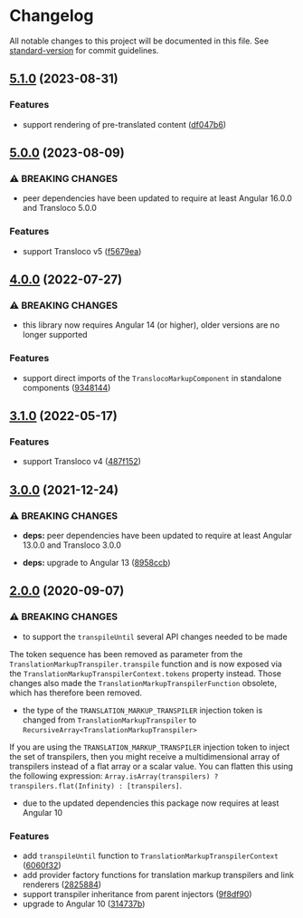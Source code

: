 # Changelog

All notable changes to this project will be documented in this file. See [standard-version](https://github.com/conventional-changelog/standard-version) for commit guidelines.

## [5.1.0](https://github.com/dscheerens/ngx-transloco-markup/compare/v5.0.1...v5.1.0) (2023-08-31)


### Features

* support rendering of pre-translated content ([df047b6](https://github.com/dscheerens/ngx-transloco-markup/commit/df047b6293087728995f0d58f5bafe6a7b7d6bc3))

## [5.0.0](https://github.com/dscheerens/ngx-transloco-markup/compare/v4.0.0...v5.0.0) (2023-08-09)


### ⚠ BREAKING CHANGES

* peer dependencies have been updated to require at least Angular 16.0.0 and Transloco 5.0.0

### Features

* support Transloco v5 ([f5679ea](https://github.com/dscheerens/ngx-transloco-markup/commit/f5679eaa5669033c347dc59a6e66bfacffdfb283))

## [4.0.0](https://github.com/dscheerens/ngx-transloco-markup/compare/v3.1.0...v4.0.0) (2022-07-27)


### ⚠ BREAKING CHANGES

* this library now requires Angular 14 (or higher), older versions are no longer supported

### Features

* support direct imports of the `TranslocoMarkupComponent` in standalone components ([9348144](https://github.com/dscheerens/ngx-transloco-markup/commit/93481443822cf48bd93784d15e00ad0fc076d2fd))

## [3.1.0](https://github.com/dscheerens/ngx-transloco-markup/compare/v3.0.0...v3.1.0) (2022-05-17)


### Features

* support Transloco v4 ([487f152](https://github.com/dscheerens/ngx-transloco-markup/commit/487f1526c6c631209796098bdcc1fa461da533ec))

## [3.0.0](https://github.com/dscheerens/ngx-transloco-markup/compare/v2.0.0...v3.0.0) (2021-12-24)


### ⚠ BREAKING CHANGES

* **deps:** peer dependencies have been updated to require at least Angular 13.0.0 and Transloco 3.0.0

* **deps:** upgrade to Angular 13 ([8958ccb](https://github.com/dscheerens/ngx-transloco-markup/commit/8958ccb60d25701a71fda8ec17179ba7ac0da8f2))

## [2.0.0](https://github.com/dscheerens/ngx-transloco-markup/compare/v1.0.0...v2.0.0) (2020-09-07)


### ⚠ BREAKING CHANGES

* to support the `transpileUntil` several API changes needed to be made

The token sequence has been removed as parameter from the `TranslationMarkupTranspiler.transpile` function and is now exposed via the `TranslationMarkupTranspilerContext.tokens` property instead.
Those changes also made the `TranslationMarkupTranspilerFunction` obsolete, which has therefore been removed.
* the type of the `TRANSLATION_MARKUP_TRANSPILER` injection token is changed from `TranslationMarkupTranspiler` to `RecursiveArray<TranslationMarkupTranspiler>`

If you are using the `TRANSLATION_MARKUP_TRANSPILER` injection token to inject the set of transpilers, then you might receive a multidimensional array of transpilers instead of a flat array or a scalar value. You can flatten this using the following expression: `Array.isArray(transpilers) ? transpilers.flat(Infinity) : [transpilers]`.
* due to the updated dependencies this package now requires at least Angular 10

### Features

* add `transpileUntil` function to `TranslationMarkupTranspilerContext` ([6060f32](https://github.com/dscheerens/ngx-transloco-markup/commit/6060f32b8971b19ed2251e00d74b36a234c3b135))
* add provider factory functions for translation markup transpilers and link renderers ([2825884](https://github.com/dscheerens/ngx-transloco-markup/commit/2825884f1873c3fe2a1d7e0af946499d6e3317d0))
* support transpiler inheritance from parent injectors ([9f8df90](https://github.com/dscheerens/ngx-transloco-markup/commit/9f8df90ea126081b2c625c27c878fb64c10ee87c))
* upgrade to Angular 10 ([314737b](https://github.com/dscheerens/ngx-transloco-markup/commit/314737b4994dab32bec8ce4eaece1cab4b65501d))
